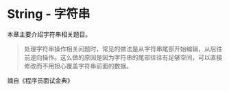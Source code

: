 # String - 字符串

本章主要介绍字符串相关题目。

> 处理字符串操作相关问题时，常见的做法是从字符串尾部开始编辑，从后往前逆向操作。这么做的原因是因为字符串的尾部往往有足够空间，可以直接修改而不用担心覆盖字符串前面的数据。

摘自《程序员面试金典》
